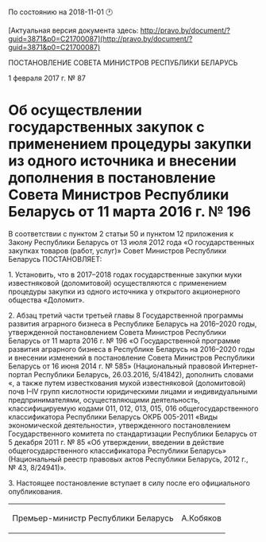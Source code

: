 По состоянию на 2018-11-01 &#x1F550;

[Актуальная версия документа здесь: http://pravo.by/document/?guid=3871&p0=C21700087](http://pravo.by/document/?guid=3871&p0=C21700087)

<p>ПОСТАНОВЛЕНИЕ СОВЕТА МИНИСТРОВ РЕСПУБЛИКИ БЕЛАРУСЬ</p>
<p>1 февраля 2017 г. № 87</p>
<h1>Об осуществлении государственных закупок с применением процедуры закупки из одного источника и внесении дополнения в постановление Совета Министров Республики Беларусь от 11 марта 2016 г. № 196</h1>
<p>В соответствии с пунктом 2 статьи 50 и пунктом 12 приложения к Закону Республики Беларусь от 13 июля 2012 года «О государственных закупках товаров (работ, услуг)» Совет Министров Республики Беларусь ПОСТАНОВЛЯЕТ:</p>
<p>1. Установить, что в 2017–2018 годах государственные закупки муки известняковой (доломитовой) осуществляются с применением процедуры закупки из одного источника у открытого акционерного общества «Доломит».</p>
<p>2. Абзац третий части третьей главы 8 Государственной программы развития аграрного бизнеса в Республике Беларусь на 2016–2020 годы, утвержденной постановлением Совета Министров Республики Беларусь от 11 марта 2016 г. № 196 «О Государственной программе развития аграрного бизнеса в Республике Беларусь на 2016–2020 годы и внесении изменений в постановление Совета Министров Республики Беларусь от 16 июня 2014 г. № 585» (Национальный правовой Интернет-портал Республики Беларусь, 26.03.2016, 5/41842), дополнить словами «, а также путем известкования мукой известняковой (доломитовой) почв I–IV групп кислотности юридическими лицами и индивидуальными предпринимателями, осуществляющими деятельность, классифицируемую кодами 011, 012, 013, 015, 016 общегосударственного классификатора Республики Беларусь ОКРБ 005-2011 «Виды экономической деятельности», утвержденного постановлением Государственного комитета по стандартизации Республики Беларусь от 5 декабря 2011 г. № 85 «Об утверждении, введении в действие общегосударственного классификатора Республики Беларусь» (Национальный реестр правовых актов Республики Беларусь, 2012 г., № 43, 8/24941)».</p>
<p>3. Настоящее постановление вступает в силу после его официального опубликования.</p>
<p></p>
<table><tr>
<td><p>Премьер-министр Республики Беларусь</p></td>
<td><p>А.Кобяков</p></td>
</tr></table>
<p></p>